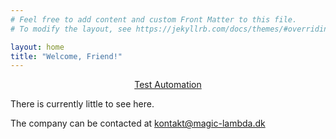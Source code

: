 ```yaml
---
# Feel free to add content and custom Front Matter to this file.
# To modify the layout, see https://jekyllrb.com/docs/themes/#overriding-theme-defaults

layout: home
title: "Welcome, Friend!"
---
```


<span style="display:block;text-align:center">[Test Automation](logo.jpg)</span>

There is currently little to see here.

The company can be contacted at [kontakt@magic-lambda.dk](mailto:kontakt@magic-lambda.dk)
